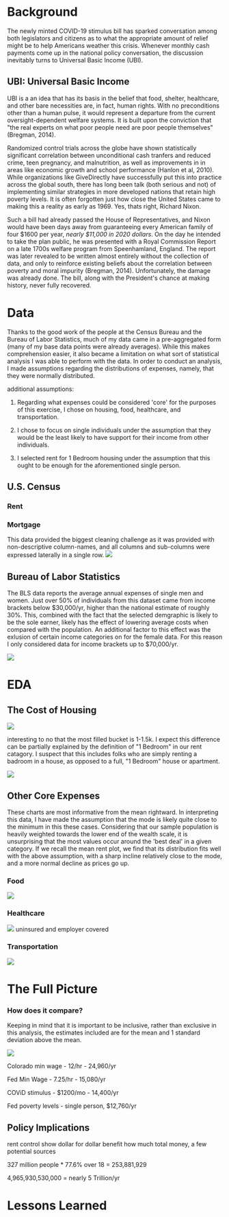 # Background
The newly minted COVID-19 stimulus bill has sparked conversation among both legislators and citizens as to what the appropriate amount of relief might be to help Americans weather this crisis.  Whenever monthly cash payments come up in the national policy conversation, the discussion inevitably turns to Universal Basic Income (UBI).

## UBI: Universal Basic Income
UBI is a an idea that has its basis in the belief that food, shelter, healthcare, and other bare necessities are, in fact, human rights.  With no preconditions other than a human pulse, it would represent a departure from the current oversight-dependent welfare systems.  It is built upon the conviction that "the real experts on what poor people need are poor people themselves" (Bregman, 2014).

Randomized control trials across the globe have shown statistically significant correlation between unconditional cash tranfers and reduced crime, teen pregnancy, and malnutrition, as well as improvements in in areas like economic growth and school performance (Hanlon et al, 2010).  While organizations like GiveDirectly have successfully put this into practice across the global south, there has long been talk (both serious and not) of implementing similar strategies in more developed nations that retain high poverty levels.  It is often forgotten just how close the United States came to making this a reality as early as 1969.  Yes, thats right, Richard Nixon.  

Such a bill had already passed the House of Representatives, and Nixon would have been days away from guaranteeing every American family of four $1600 per year, *nearly $11,000 in 2020 dollars*.  On the day he intended to take the plan public, he was presented with a Royal Commission Report on a late 1700s welfare program from Speenhamland, England.  The report was later revealed to be written almost entirely without the collection of data, and only to reinforce existing beliefs about the correlation between poverty and moral impurity (Bregman, 2014).  Unfortunately, the damage was already done.  The bill, along with the President's chance at making history, never fully recovered.

# Data
Thanks to the good work of the people at the Census Bureau and the Bureau of Labor Statistics, much of my data came in a pre-aggregated form (many of my base data points were already averages).  While this makes comprehension easier, it also became a limitation on what sort of statistical analysis I was able to perform with the data.  In order to conduct an analysis, I made assumptions regarding the distributions of expenses, namely, that they were normally distributed.  

additional assumptions:

1. Regarding what expenses could be considered 'core' for the purposes of this exercise, I chose on housing, food, healthcare, and transportation.

2. I chose to focus on single individuals under the assumption that they would be the least likely to have support for their income from other individuals.

3. I selected rent for 1 Bedroom housing under the assumption that this ought to be enough for the aforementioned single person.

   


## U.S. Census
### Rent
### Mortgage
This data provided the biggest cleaning challenge as it was provided with non-descriptive column-names, and all columns and sub-columns were expressed laterally in a single row.
![](images/mort_table.png)
## Bureau of Labor Statistics
The BLS data reports the average annual expenses of single men and women. Just over 50% of individuals from this dataset came from income brackets below $30,000/yr, higher than the national estimate of roughly 30%.  This, combined with the fact that the selected demgraphic is likely to be the sole earner, likely has the effect of lowering average costs when compared with the population.  An additional factor to this effect was the exlusion of certain income categories on for the female data.  For this reason I only considered data for income brackets up to $70,000/yr.

![](images/expense_tables.png)


# EDA
## The Cost of Housing

![](images/rent_distplot.png)


interesting to no that the most filled bucket is  1-1.5k.  I expect this difference can be partially explained by the definition of "1 Bedroom" in our rent catagory.  I suspect that this includes folks who are simply renting a badroom in a house, as opposed to a full, "1 Bedroom" house or apartment.

![](images/housing_dist.png)


## Other Core Expenses
These charts are most informative from the mean rightward.  In interpreting this data, I have made the assumption that the mode is likely quite close to the minimum in this these cases.  Considering that our sample population is heavily weighted towards the lower end of the wealth scale, it is unsurprising that the most values occur around the 'best deal' in a given category.  If we recall the mean rent plot, we find that its distribution fits well with the above assumption, with a sharp incline relatively close to the mode, and a more normal decline as prices go up.

### Food

![](images/food_dist.png)

### Healthcare

![](images/healthcare_dist.png)
uninsured and employer covered

### Transportation

![](images/transportation_dist.png)

# The Full Picture
### How does it compare?

Keeping in mind that it is important to be inclusive, rather than exclusive in this analysis, the estimates included are for the mean and 1 standard deviation above the mean.

![](images/final_plot.png)




Colorado min wage - 12/hr - 24,960/yr

Fed Min Wage - 7.25/hr - 15,080/yr

COViD stimulus - $1200/mo - 14,400/yr

Fed poverty levels - single person, $12,760/yr
## Policy Implications
rent control
show dollar for dollar benefit
how much total money, a few potential sources

327 million people * 77.6% over 18 = 253,881,929

4,965,930,530,000  = nearly 5 Trillion/yr

# Lessons Learned